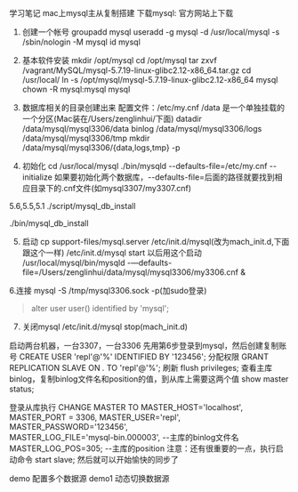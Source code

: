 学习笔记
mac上mysql主从复制搭建
下载mysql:
官方网站上下载

1. 创建一个帐号
groupadd mysql
useradd -g mysql -d /usr/local/mysql -s /sbin/nologin -M mysql
id mysql

2. 基本软件安装
mkdir /opt/mysql
cd /opt/mysql
tar zxvf /vagrant/MySQL/mysql-5.7.19-linux-glibc2.12-x86_64.tar.gz
cd /usr/local/
ln -s /opt/mysql/mysql-5.7.19-linux-glibc2.12-x86_64 mysql
chown -R mysql:mysql mysql

3. 数据库相关的目录创建出来
配置文件：/etc/my.cnf
/data  是一个单独挂载的一个分区(Mac装在/Users/zenglinhui/下面)
datadir /data/mysql/mysql3306/data
binlog  /data/mysql/mysql3306/logs
        /data/mysql/mysql3306/tmp
mkdir /data/mysql/mysql3306/{data,logs,tmp} -p

4. 初始化
cd /usr/local/mysql
./bin/mysqld --defaults-file=/etc/my.cnf --initialize
如果要初始化两个数据库，--defaults-file=后面的路径就要找到相应目录下的.cnf文件(如mysql3307/my3307.cnf)

5.6,5.5,5.1
./script/mysql_db_install

./bin/mysql_db_install


5. 启动
cp support-files/mysql.server /etc/init.d/mysql(改为mach_init.d,下面跟这个一样)
/etc/init.d/mysql start
以后用这个启动 /usr/local/mysql/bin/mysqld -—defaults-file=/Users/zenglinhui/data/mysql/mysql3306/my3306.cnf &


6.连接
mysql -S /tmp/mysql3306.sock -p(加sudo登录)
>alter user user() identified by 'mysql';

7. 关闭mysql
/etc/init.d/mysql stop(mach_init.d)

启动两台机器，一台3307，一台3306
先用第6步登录到mysql，然后创建复制账号
CREATE USER 'repl'@'%' IDENTIFIED BY '123456';
分配权限
GRANT REPLICATION SLAVE ON *.* TO 'repl'@'%';
刷新
flush privileges;
查看主库binlog，复制binlog文件名和position的值，到从库上需要这两个值
show master status;

登录从库执行
CHANGE MASTER TO
    MASTER_HOST='localhost',  
    MASTER_PORT = 3306,
    MASTER_USER='repl',      
    MASTER_PASSWORD='123456',   
    MASTER_LOG_FILE='mysql-bin.000003',     --主库的binlog文件名
    MASTER_LOG_POS=305;                     --主库的position
注意：还有很重要的一点，执行启动命令
start slave;
然后就可以开始愉快的同步了


demo 配置多个数据源
demo1 动态切换数据源